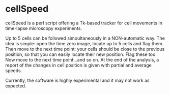# cellSpeed

cellSpeed is a perl script offering a Tk-based tracker for cell movements in time-lapse microscopy experiments.

Up to 5 cells can be followed simoultaneously in a NON-automatic way. The idea is simple: open the time zero image, locate up to 5 cells and flag them.
Then move to the next time point: your cells should be close to the previous position, so that you can easily locate their new position. Flag these too. 
Now move to the next time point...and so on.
At the end of the analysis, a report of the changes in cell position is given with partial and average speeds.

Currently, the software is highly experimental and it may not work as expected.
